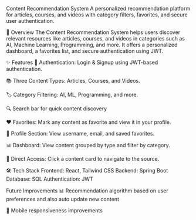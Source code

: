 Content Recommendation System
A personalized recommendation platform for articles, courses, and videos with category filters, favorites, and secure user authentication.

📌 Overview
The Content Recommendation System helps users discover relevant resources like articles, courses, and videos in categories such as AI, Machine Learning, Programming, and more.
It offers a personalized dashboard, a favorites list, and secure authentication using JWT.

✨ Features
🔐 Authentication: Login & Signup using JWT-based authentication.

📚 Three Content Types: Articles, Courses, and Videos.

🏷 Category Filtering: AI, ML, Programming, and more.

🔍 Search bar for quick content discovery

❤️ Favorites: Mark any content as favorite and view it in your profile.

👤 Profile Section: View username, email, and saved favorites.

📊 Dashboard: View content grouped by type and filter by category.

🔗 Direct Access: Click a content card to navigate to the source.

🛠 Tech Stack
Frontend: React, Tailwind CSS
Backend: Spring Boot
Database: SQL
Authentication: JWT

 Future Improvements
📊 Recommendation algorithm based on user preferences and also auto update new content

📱 Mobile responsiveness improvements


